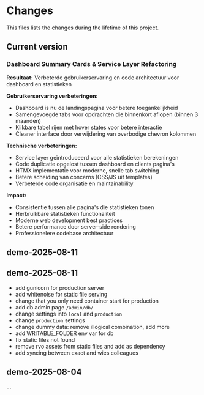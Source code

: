 # Changes
This files lists the changes during the lifetime of this project.

## Current version
### Dashboard Summary Cards & Service Layer Refactoring
**Resultaat:** Verbeterde gebruikerservaring en code architectuur voor dashboard en statistieken

**Gebruikerservaring verbeteringen:**
- Dashboard is nu de landingspagina voor betere toegankelijkheid
- Samengevoegde tabs voor opdrachten die binnenkort aflopen (binnen 3 maanden)
- Klikbare tabel rijen met hover states voor betere interactie
- Cleaner interface door verwijdering van overbodige chevron kolommen

**Technische verbeteringen:**
- Service layer geïntroduceerd voor alle statistieken berekeningen
- Code duplicatie opgelost tussen dashboard en clients pagina's
- HTMX implementatie voor moderne, snelle tab switching
- Betere scheiding van concerns (CSS/JS uit templates)
- Verbeterde code organisatie en maintainability

**Impact:**
- Consistentie tussen alle pagina's die statistieken tonen
- Herbruikbare statistieken functionaliteit
- Moderne web development best practices
- Betere performance door server-side rendering
- Professionelere codebase architectuur

## demo-2025-08-11

## demo-2025-08-11
- add gunicorn for production server
- add whitenoise for static file serving
- change that you only need container start for production
- add db admin page `/admin/db/`
- change settings into `local` and `production`
- change `production` settings
- change dummy data: remove illogical combination, add more
- add WRITABLE_FOLDER env var for db
- fix static files not found
- remove rvo assets from static files and add as dependency
- add syncing between exact and wies colleagues

## demo-2025-08-04
...

